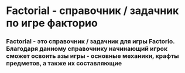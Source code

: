 # Factorial - справочник / задачник по игре факторио
### Factorial - это справочник / задачник для игры Factorio. Благодаря данному справочнику начинающий игрок сможет освоить азы игры - основные механики, крафты предметов, а также их составляющие
